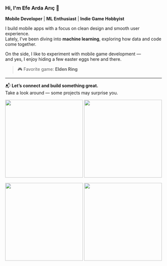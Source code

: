 ### Hi, I'm Efe Arda Arıç 👋  
**Mobile Developer** | **ML Enthusiast** | **Indie Game Hobbyist**

I build mobile apps with a focus on clean design and smooth user experience.  
Lately, I've been diving into **machine learning**, exploring how data and code come together.

On the side, I like to experiment with mobile game development —  
and yes, I enjoy hiding a few easter eggs here and there.

> 🎮 Favorite game: **Elden Ring**

---

📬 **Let’s connect and build something great.**  
Take a look around — some projects may surprise you.

<p align="center">
  <img src="https://media3.giphy.com/media/v1.Y2lkPTc5MGI3NjExY3pweGQ4enh2dHdhbGRqNm5samdoZ3B3cXc3YXoxOWU0anZ2ZnhrYSZlcD12MV9pbnRlcm5hbF9naWZfYnlfaWQmY3Q9Zw/119pLwyWg8ScTK/giphy.gif" width="250" height="250"/>
  <img src="https://media4.giphy.com/media/v1.Y2lkPTc5MGI3NjExeG9ndWNjZzhmemhsMTk2MHFyNmg4cDhmczU0OXU0djA0YmdtaXB5YiZlcD12MV9pbnRlcm5hbF9naWZfYnlfaWQmY3Q9Zw/fmkYSBlJt3XjNF6p9c/giphy.gif" width="250" height="250"/>
</p>

<p align="center">
  <img src="https://media3.giphy.com/media/v1.Y2lkPTc5MGI3NjExYmcwcHMwZ25ucWN6emcxc296emJ3MWljZ3lxZjlhcGZjZ2F5NXZpMCZlcD12MV9pbnRlcm5hbF9naWZfYnlfaWQmY3Q9Zw/e3h3TdaZcluBQhssOd/giphy.gif" width="250" height="250"/>
  <img src="https://media0.giphy.com/media/v1.Y2lkPTc5MGI3NjExcWozNjE1cnE0NnIwdWExMGRwNGZvOWNtZnBua3MwZDc5ZjF4cW41NyZlcD12MV9pbnRlcm5hbF9naWZfYnlfaWQmY3Q9Zw/hr216HOgDKL0dri3cD/giphy.gif" width="250" height="250"/>
</p>

